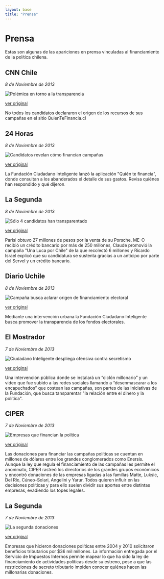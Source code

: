 ```yaml
---
layout: base
title: "Prensa"
---
```


# Prensa 

Estas son algunas de las apariciones en prensa vinculadas al financiamiento de la política chilena.


## CNN Chile
*8 de Noviembre de 2013*

![Polémica en torno a la transparencia](/images/prensa/CNNChile.jpg)

[ver original](http://cnnchile.com/noticia/2013/11/08/la-polemica-en-torno-a-la-transparencia-en-el-financiamiento-de-las-campanas-presidenciales)

No todos los candidatos declararon el origen de los recursos de sus campañas en el sitio QuienTeFinancia.cl

## 24 Horas
*8 de Noviembre de 2013*

![Candidatos revelan cómo financian campañas](/images/prensa/24Horas.jpg)

[ver original](http://www.24horas.cl/politica/decision2013/candidatos-revelan-como-financian-sus-campanas-politicas-926007)

La Fundación Ciudadano Inteligente lanzó la aplicación "Quién te financia", donde consultan a los abanderados el detalle de sus gastos. Revisa quiénes han respondido y qué dijeron.

## La Segunda
*8 de Noviembre de 2013*

![Sólo 4 candidatos han transparentado](/images/prensa/La_Segunda2.jpg)

[ver original](http://www.lasegunda.com/Noticias/Politica/2013/11/891329/Quien-financia-a-los-presidenciales-Solo-cuatro-candidatos-han-transparentado-sus-fondos)

Parisi obtuvo 27 millones de pesos por la venta de su Porsche. ME-O recibió un crédito bancario por más de 250 millones, Claude promovió la campaña "Una Luca por Chile" de la que recolectó 6 millones y Ricardo Israel explicó que su candidatura se sustenta gracias a un anticipo por parte del Servel y un crédito bancario.

## Diario Uchile
*8 de Noviembre de 2013*

![Campaña busca aclarar origen de financiamiento electoral](/images/prensa/Uchile.jpg)

[ver original](http://radio.uchile.cl/2013/11/08/campana-busca-aclarar-origen-de-dineros-electorales)

Mediante una intervención urbana la Fundación Ciudadano Inteligente busca promover la transparencia de los fondos electorales.


## El Mostrador
*7 de Noviembre de 2013*

![Ciudadano Inteligente despliega ofensiva contra secretismo](/images/prensa/El_Mostrador.jpg)

[ver original](http://www.elmostrador.cl/pais/2013/11/07/ciudadano-inteligente-despliega-ofensiva-contra-el-secretismo-que-rodea-el-financiamiento-electoral/)

Una intervención pública donde se instalará un “ciclón millonario” y un video que fue subido a las redes sociales llamando a “desenmascarar a los encapuchados” que costean las campañas, son partes de las iniciativas de la Fundación, que busca tansparentar "la relación entre el dinero y la política".



## CIPER
*7 de Noviembre de 2013*

![Empresas que financian la política](/images/prensa/CIPER.jpg)

[ver original](http://ciperchile.cl/2013/11/06/los-secretos-de-las-empresas-que-financian-la-politica-quienes-son-y-cuanto-gastan/)

Las donaciones para financiar las campañas políticas se cuentan en millones de dólares entre los grandes conglomerados como Enersis. Aunque la ley que regula el financiamiento de las campañas les permite el anonimato, CIPER rastreó los directorios de los grandes grupos económicos y encontró donaciones de las empresas ligadas a las familias Matte, Luksic, Del Río, Cúneo-Solari, Angelini y Yarur. Todos quieren influir en las decisiones políticas y para ello suelen dividir sus aportes entre distintas empresas, evadiendo los topes legales.


## La Segunda
*7 de Noviembre de 2013*

![La segunda donaciones](/images/prensa/la_segunda_01.png)

[ver original](http://www.lasegunda.com/Noticias/Impreso/2013/11/890614/empresas-que-hicieron-donaciones-politicas-entre-2004-y-2010-solicitaron-beneficios-tributarios-por-36-mil-millones)


Empresas que hicieron donaciones políticas entre 2004 y 2010 solicitaron beneficios tributarios por $36 mil millones.
La información entregada por el Servicio de Impuestos Internos permite mapear lo que ha sido la ley de financiamiento de actividades políticas desde su estreno, pese a que las restricciones de secreto tributario impiden conocer quiénes hacen las millonarias donaciones.

